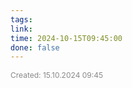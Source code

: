 ```yaml
---
tags: 
link: 
time: 2024-10-15T09:45:00
done: false
---
```

<span style="font-size:12px; color:#888888;">Created: 15.10.2024 09:45</span>
